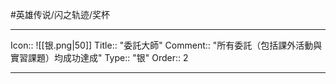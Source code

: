 #英雄传说/闪之轨迹/奖杯 

---

Icon:: ![[银.png|50]]
Title:: "委託大師"
Comment:: "所有委託（包括課外活動與實習課題）均成功達成"
Type:: "银"
Order:: 2

---